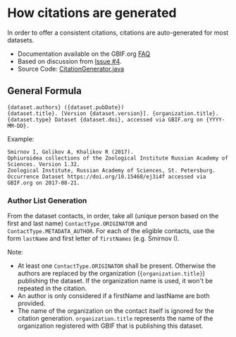 # How citations are generated

In order to offer a consistent citations, citations are auto-generated for most datasets.
 * Documentation available on the GBIF.org [FAQ](https://www.gbif.org/faq?q=citation)
 * Based on discussion from [Issue #4](https://github.com/gbif/registry/issues/4).
 * Source Code: [CitationGenerator.java](https://github.com/gbif/registry/blob/master/registry-metadata/src/main/java/org/gbif/registry/metadata/CitationGenerator.java)

## General Formula
```
{dataset.authors} ({dataset.pubDate})
{dataset.title}. [Version {dataset.version}]. {organization.title}.
{dataset.type} Dataset {dataset.doi}, accessed via GBIF.org on {YYYY-MM-DD}.
```

Example:

```
Smirnov I, Golikov A, Khalikov R (2017).
Ophiuroidea collections of the Zoological Institute Russian Academy of Sciences. Version 1.32.
Zoological Institute, Russian Academy of Sciences, St. Petersburg.
Occurrence Dataset https://doi.org/10.15468/ej3i4f accessed via GBIF.org on 2017-08-21.
```

### Author List Generation

From the dataset contacts, in order, take all (unique person based on the first and last name)
`ContactType.ORIGINATOR` and `ContactType.METADATA_AUTHOR`. For each of the eligible contacts,
use the form `lastName` and first letter of `firstNames` (e.g. Smirnov I).

Note:
  * At least one `ContactType.ORIGINATOR` shall be present. Otherwise the authors are replaced
  by the organization (`{organization.title}`) publishing the dataset. If the organization name is used, it won't be repeated in the citation.
  * An author is only considered if a firstName and lastName are both provided.
  * The name of the organization on the contact itself is ignored for the citation generation.
  `organization.title` represents the name of the organization registered with GBIF that is publishing this dataset.
